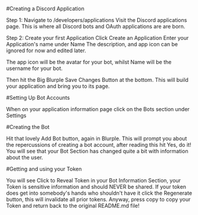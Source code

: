 #Creating a Discord Application

Step 1: Navigate to /developers/applications
Visit the Discord applications page. This is where all Discord bots and OAuth applications are are born.

Step 2: Create your first Application
Click Create an Application
Enter your Application's name under Name
The description, and app icon can be ignored for now and edited later.

The app icon will be the avatar for your bot, whilst Name will be the username for your bot.

Then hit the Big Blurple Save Changes Button at the bottom.
This will build your application and bring you to its page.

#Setting Up Bot Accounts

When on your application information page click on the Bots section under Settings

#Creating the Bot

Hit that lovely Add Bot button, again in Blurple.
This will prompt you about the repercussions of creating a bot account, after reading this hit Yes, do it!
You will see that your Bot Section has changed quite a bit with information about the user.

#Getting and using your Token

You will see Click to Reveal Token in your Bot Information Section, your Token is sensitive information and should NEVER be shared.
If your token does get into somebody's hands who shouldn't have it click the Regenerate button, this will invalidate all prior tokens.
Anyway, press copy to copy your Token and return back to the original README.md file!
